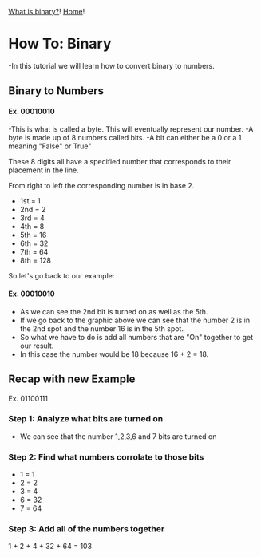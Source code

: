 [What is binary?](Binary.md)! [Home](README.md)!
# How To: Binary
-In this tutorial we will learn how to convert binary to numbers.

## Binary to Numbers


#### Ex. 00010010

-This is what is called a byte. This will eventually represent our number.
-A byte is made up of 8 numbers called bits.
-A bit can either be a 0 or a 1 meaning "False" or True"

These 8 digits all have a specified number that corresponds to their placement in the line. 

From right to left the corresponding number is in base 2.

- 1st = 1
- 2nd = 2
- 3rd = 4
- 4th = 8
- 5th = 16
- 6th = 32
- 7th = 64
- 8th = 128


So let's go back to our example:

#### Ex. 00010010

- As we can see the 2nd bit is turned on as well as the 5th.
- If we go back to the graphic above we can see that the number 2 is in the 2nd spot
and the number 16 is in the 5th spot.
- So what we have to do is add all numbers that are "On" together to get our result.
- In this case the number would be 18 because 16 + 2 = 18.

## Recap with new Example

Ex. 01100111

### Step 1: Analyze what bits are turned on
- We can see that the number 1,2,3,6 and 7 bits are turned on

### Step 2: Find what numbers corrolate to those bits
- 1 = 1
- 2 = 2
- 3 = 4
- 6 = 32
- 7 = 64
### Step 3: Add all of the numbers together

1 + 2 + 4 + 32 + 64 = 103
